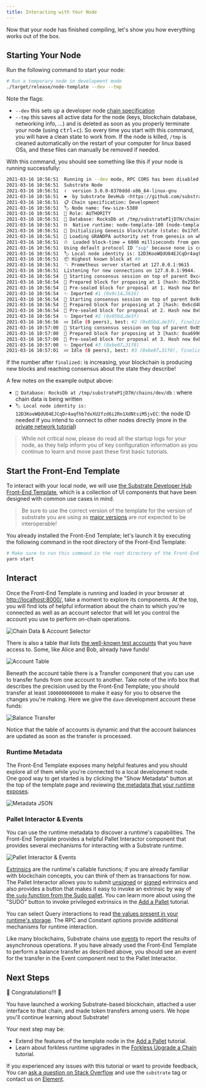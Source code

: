 ```yaml
---
title: Interacting with Your Node
---
```


Now that your node has finished compiling, let's show you how everything works out of the box.

## Starting Your Node

Run the following command to start your node:

```bash
# Run a temporary node in development mode
./target/release/node-template --dev --tmp
```

Note the flags:
- `--dev` this sets up a developer node [chain specification](../../knowledgebase/integrate/chain-spec)
- `--tmp` this saves all active data for the node (keys, blockchain database, networking info, ...)
and is deleted as soon as you properly terminate your node (using <kbd>ctrl</kbd>+<kbd>c</kbd>). So every time you start with this command, you will have a clean state to work from. If the node is killed, `/tmp` is cleaned automatically on the restart of your
computer for linux based OSs, and these files can manually be removed if needed.

With this command, you should see something like this if your node is running successfully:

```bash
2021-03-16 10:56:51  Running in --dev mode, RPC CORS has been disabled.
2021-03-16 10:56:51  Substrate Node
2021-03-16 10:56:51  ✌️  version 3.0.0-8370ddd-x86_64-linux-gnu
2021-03-16 10:56:51  ❤️  by Substrate DevHub <https://github.com/substrate-developer-hub>, 2017-2021
2021-03-16 10:56:51  📋 Chain specification: Development
2021-03-16 10:56:51  🏷 Node name: few-size-5380
2021-03-16 10:56:51  👤 Role: AUTHORITY
2021-03-16 10:56:51  💾 Database: RocksDb at /tmp/substrateP1jD7H/chains/dev/db
2021-03-16 10:56:51  ⛓  Native runtime: node-template-100 (node-template-1.tx1.au1)
2021-03-16 10:56:51  🔨 Initializing Genesis block/state (state: 0x17df…04a0, header-hash: 0xc43b…ed16)
2021-03-16 10:56:51  👴 Loading GRANDPA authority set from genesis on what appears to be first startup.
2021-03-16 10:56:51  ⏱  Loaded block-time = 6000 milliseconds from genesis on first-launch
2021-03-16 10:56:51  Using default protocol ID "sup" because none is configured in the chain specs
2021-03-16 10:56:51  🏷 Local node identity is: 12D3KooWQdU84EJCqDr4aqfhb7dxXU2fzd6i2Rn1XdNtsiM5jvEC
2021-03-16 10:56:51  📦 Highest known block at #0
2021-03-16 10:56:51  〽️ Prometheus server started at 127.0.0.1:9615
2021-03-16 10:56:51  Listening for new connections on 127.0.0.1:9944.
2021-03-16 10:56:54  🙌 Starting consensus session on top of parent 0xc43b4514877d7dcfff2459cdfe609a96cf8e9b9723589635d7215de6bf00ed16
2021-03-16 10:56:54  🎁 Prepared block for proposing at 1 [hash: 0x255bcf44df92dd4ccaca15d92d4a3db9d276e42843e21ab0cc840e207b2649d6; parent_hash: 0xc43b…ed16; extrinsics (1): [0x02bf…2cbd]]
2021-03-16 10:56:54  🔖 Pre-sealed block for proposal at 1. Hash now 0x9c14d9caccc37f8142fc348d184fb4bd8a8bc217a8979493d7f46d4220775616, previously 0x255bcf44df92dd4ccaca15d92d4a3db9d276e42843e21ab0cc840e207b2649d6.
2021-03-16 10:56:54  ✨ Imported #1 (0x9c14…5616)
2021-03-16 10:56:54  🙌 Starting consensus session on top of parent 0x9c14d9caccc37f8142fc348d184fb4bd8a8bc217a8979493d7f46d4220775616
2021-03-16 10:56:54  🎁 Prepared block for proposing at 2 [hash: 0x6cd4bd9d2a531750c10610bdaa5af0075745b6612ffa3623c14d699250b4e732; parent_hash: 0x9c14…5616; extrinsics (1): [0x3cc8…b8d9]]
2021-03-16 10:56:54  🔖 Pre-sealed block for proposal at 2. Hash now 0x05bd3317b51d717163dfa8847369d7f697c6180868c29f02d0b7ff79c5bbde3f, previously 0x6cd4bd9d2a531750c10610bdaa5af0075745b6612ffa3623c14d699250b4e732.
2021-03-16 10:56:54  ✨ Imported #2 (0x05bd…de3f)
2021-03-16 10:56:56  💤 Idle (0 peers), best: #2 (0x05bd…de3f), finalized #0 (0xc43b…ed16), ⬇ 0 ⬆ 0
2021-03-16 10:57:00  🙌 Starting consensus session on top of parent 0x05bd3317b51d717163dfa8847369d7f697c6180868c29f02d0b7ff79c5bbde3f
2021-03-16 10:57:00  🎁 Prepared block for proposing at 3 [hash: 0xa6990964cf4f184edc08acd61c3c01ac8975abbba6d42f4eec3f9658097aec04; parent_hash: 0x05bd…de3f; extrinsics (1): [0xd6ed…86a5]]
2021-03-16 10:57:00  🔖 Pre-sealed block for proposal at 3. Hash now 0xbe07e322ca525e580a3703637db191c6df091b0242a411b88fa0c43ef0ac31f8, previously 0xa6990964cf4f184edc08acd61c3c01ac8975abbba6d42f4eec3f9658097aec04.
2021-03-16 10:57:00  ✨ Imported #3 (0xbe07…31f8)
2021-03-16 10:57:01  💤 Idle (0 peers), best: #3 (0xbe07…31f8), finalized #1 (0x9c14…5616), ⬇ 0 ⬆ 0
```

If the number after `finalized:` is increasing, your blockchain is producing new blocks and reaching
consensus about the state they describe!

A few notes on the example output above:
- `💾 Database: RocksDb at /tmp/substrateP1jD7H/chains/dev/db` : where chain data is being written
- `🏷 Local node identity is: 12D3KooWQdU84EJCqDr4aqfhb7dxXU2fzd6i2Rn1XdNtsiM5jvEC`: the node ID
needed if you intend to connect to other nodes directly (more in the
[private network tutorial](../start-a-private-network/index))

> While not critical now, please do read all the startup logs for your node, as they help inform you
> of key configuration information as you continue to learn and move past these first basic tutorials.

## Start the Front-End Template

To interact with your local node, we will use
[the Substrate Developer Hub Front-End Template](https://github.com/substrate-developer-hub/substrate-front-end-template),
which is a collection of UI components that have been designed with common use cases in mind.

> Be sure to use the correct version of the template for the version of substrate you are using
> as [major versions](https://semver.org/) are _not_ expected to be interoperable!

You already installed the Front-End Template; let's launch it by executing the following command
in the root directory of the Front-End Template:

```bash
# Make sure to run this command in the root directory of the Front-End Template
yarn start
```

## Interact

Once the Front-End Template is running and loaded in your browser at
[http://localhost:8000/](http://localhost:8000/), take a moment to explore its components. At the
top, you will find lots of helpful information about the chain to which you're connected as well as
an account selector that will let you control the account you use to perform on-chain operations.

![Chain Data & Account Selector](assets/tutorials/first-chain/chain-data.png)

There is also a table that lists
[the well-known test accounts](../../knowledgebase/integrate/subkey#well-known-keys) that you have
access to. Some, like Alice and Bob, already have funds!

![Account Table](assets/tutorials/first-chain/accts-prefunded.png)

Beneath the account table there is a Transfer component that you can use to transfer funds from one
account to another. Take note of the info box that describes the precision used by the Front-End
Template; you should transfer at least `1000000000000` to make it easy for you to observe the
changes you're making. Here we give the `dave` development account these funds:

![Balance Transfer](assets/tutorials/first-chain/apps-transfer.png)

Notice that the table of accounts is dynamic and that the account balances are updated as soon as
the transfer is processed.

### Runtime Metadata

The Front-End Template exposes many helpful features and you should explore all of them while you're
connected to a local development node. One good way to get started is by clicking the "Show
Metadata" button at the top of the template page and reviewing
[the metadata that your runtime exposes](../../knowledgebase/runtime/metadata).

![Metadata JSON](assets/tutorials/first-chain/metadata.png)

### Pallet Interactor & Events

You can use the runtime metadata to discover a runtime's capabilities. The Front-End Template
provides a helpful Pallet Interactor component that provides several mechanisms for interacting with
a Substrate runtime.

![Pallet Interactor & Events](assets/tutorials/first-chain/interactor-events.png)

[Extrinsics](../../knowledgebase/learn-substrate/extrinsics) are the runtime's callable functions;
if you are already familiar with blockchain concepts, you can think of them as transactions for now.
The Pallet Interactor allows you to submit
[unsigned](../../knowledgebase/learn-substrate/extrinsics#unsigned-transactions) or
[signed](../../knowledgebase/learn-substrate/extrinsics#signed-transactions) extrinsics and also
provides a button that makes it easy to invoke an extrinsic by way of
[the `sudo` function from the Sudo pallet](https://substrate.dev/rustdocs/latest/pallet_sudo/pallet/enum.Call.html#variant.sudo).
You can learn more about using the "SUDO" button to invoke privileged extrinsics in the [Add a Pallet](../add-a-pallet) tutorial.

You can select Query interactions to read
[the values present in your runtime's storage](../../knowledgebase/runtime/storage). The RPC and
Constant options provide additional mechanisms for runtime interaction.

Like many blockchains, Substrate chains use [events](../../knowledgebase/runtime/events) to report
the results of asynchronous operations. If you have already used the Front-End Template to perform a
balance transfer as described above, you should see an event for the transfer in the Event component
next to the Pallet Interactor.

## Next Steps

🎉 Congratulations!!! 🎉

You have launched a working Substrate-based blockchain, attached a user interface to that chain, and
made token transfers among users. We hope you'll continue learning about Substrate!

Your next step may be:

- Extend the features of the template node in the [Add a Pallet](../add-a-pallet) tutorial.
- Learn about forkless runtime upgrades in the [Forkless Upgrade a Chain](../forkless-upgrade) tutorial.

If you experienced any issues with this tutorial or want to provide feedback, You can
[ask a question on Stack Overflow](https://stackoverflow.com/questions/tagged/substrate) and use the
`substrate` tag or contact us on
[Element](https://matrix.to/#/#substrate-technical:matrix.org).
